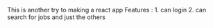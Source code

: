This is another try to making a react app
Features : 1. can login 
            2. can search for jobs and just the others 